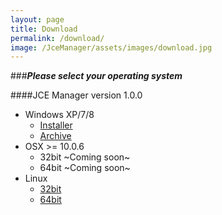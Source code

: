 ```yaml
---
layout: page
title: Download
permalink: /download/
image: /JceManager/assets/images/download.jpg
---
```



###***Please select your operating system***
<br>

####<i class="fa fa-download"></i>JCE Manager version 1.0.0
<br>

 - <i class="fa fa-windows"></i>Windows XP/7/8
 	- <i class="fa fa-wrench"></i> [Installer][winInstaller]
 	- <i class="fa fa-archive"></i> [Archive][winArch]
 - <i class="fa fa-apple"></i> OSX >= 10.0.6
  	- 32bit ~Coming soon~
 	- 64bit	~Coming soon~
 - <i class="fa fa-linux"></i> Linux
  	- [32bit][linux32]
 	- [64bit][linux64]


[winInstaller]: /assets/bin/windows/setup.exe
[winArch]: /assets/bin/windows/jceManager.rar
[mac32]: /assets/images/os-icons/windows.jpg
[mac64]: /assets/images/os-icons/windows.jpg
[linux32]: /assets/images/os-icons/windows.jpg
[linux64]: /assets/images/os-icons/windows.jpg
